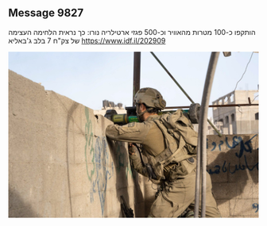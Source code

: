 ## Message 9827

הותקפו כ-100 מטרות מהאוויר וכ-500 פגזי ארטילריה נורו:
כך נראית הלחימה העצימה של צק"ח 7 בלב ג'באליא
https://www.idf.il/202909

![Photo](9827/9827_photo.jpg)
